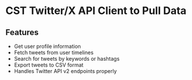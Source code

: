 # CST Twitter/X API Client to Pull Data

## Features
  - Get user profile information
  - Fetch tweets from user timelines
  - Search for tweets by keywords or hashtags
  - Export tweets to CSV format
  - Handles Twitter API v2 endpoints properly
